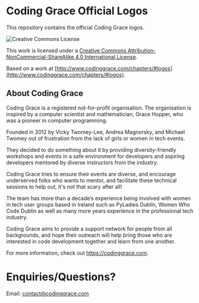 # Coding Grace Official Logos

This repository contains the official Coding Grace logos.

![Creative Commons License](https://i.creativecommons.org/l/by-nc-sa/4.0/88x31.png)

This work is licensed under a [Creative Commons Attribution-NonCommercial-ShareAlike 4.0 International License](http://creativecommons.org/licenses/by-nc-sa/4.0/).

Based on a work at [http://www.codinggrace.com/chapters/#logos](http://www.codinggrace.com/chapters/#logos).

## About Coding Grace
Coding Grace is a registered not-for-profit organisation. The organisation is inspired by a computer scientist and mathematician, Grace Hopper, who was a pioneer in computer programming.

Founded in 2012 by Vicky Twomey-Lee, Andrea Magnorsky, and Michael Twomey out of frustration from the lack of girls or women in tech events.

They decided to do something about it by providing diversity-friendly workshops and events in a safe environment for developers and aspiring developers mentored by diverse instructors from the industry.

Coding Grace tries to ensure their events are diverse, and encourage underserved folks who wants to mentor, and facilitate these technical sessions to help out, it's not that scary after all!

The team has more than a decade’s experience being involved with women in tech user groups based in Ireland such as PyLadies Dublin, Women Who Code Dublin as well as many more years experience in the professional tech industry.

Coding Grace aims to provide a support network for people from all backgrounds, and hope their outreach will help bring those who are interested in code development together and learn from one another.

For more information, check out https://codinggrace.com.

# Enquiries/Questions?
Email: contact@codinggrace.com
